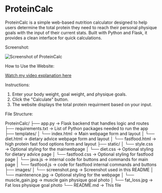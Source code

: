 # ProteinCalc

ProteinCalc is a simple web-based nutrition calculator designed to help users determine the total protein they need to reach their personal physique goals with the input of their current stats. Built with Python and Flask, it provides a clean interface for quick calculations.


Screenshot:

![Screenshot of ProteinCalc](images/screenshot.png)


How to Use the Website:

 [Watch my video explanation here](https://your-video-link.com)  

Instructions:

1. Enter your body weight, goal weight, and physique goals.
2. Click the "Calculate" button.
3. The website displays the total protein requirment based on your input.


 File Structure:

ProteinCalc/
├── app.py → Flask backend that handles logic and routes
├── requirements.txt → List of Python packages needed to run the app
├── templates/
│ └── index.html → Main webpage form and layout
│ └── diet.html → dietary advice webpage form and layout
│ └── fastfood.html → high protein fast food options form and layout
├── static/
│ └── style.css → Optional styling for the mainwebpage
│ └── diet.css → Optional styling for dietary advice page
│ └── fastfood.css → Optional styling for fastfood page
│ └── java.js → internal code for buttons and commands for main page
│ └── fastfood.js → code for fastfood internal commands and buttons
├── images/
│ └── screenshot.png → Screenshot used in this README
│ └── maintenence.jpg → Optional styling for the webpage
│ └── muscle_gain.jpg → muscle gain physique goal photo
│ └── fat_loss.jpg → Fat loss physique goal photo
└── README.md → This file

